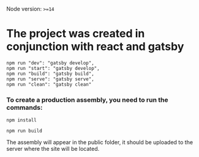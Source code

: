 Node version: `>=14`

# The project was created in conjunction with react and gatsby

```
npm run "dev": "gatsby develop",
npm run "start": "gatsby develop",
npm run "build": "gatsby build",
npm run "serve": "gatsby serve",
npm run "clean": "gatsby clean"
```

### To create a production assembly, you need to run the commands:

```
npm install
```

```
npm run build
```

The assembly will appear in the public folder, it should be uploaded to the server where the site will be located.
